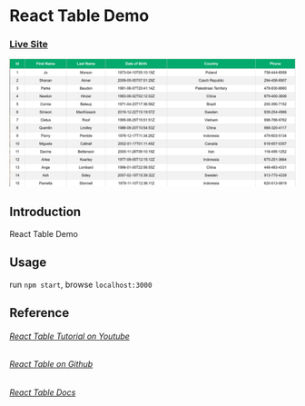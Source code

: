 # React Table Demo
### [Live Site](https://serdarsen-react-table-demo.netlify.app/)

![React Table Demo](./screenshot.png)

## Introduction
React Table Demo



## Usage
run `npm start`, browse `localhost:3000`

## Reference
###### [React Table Tutorial on Youtube](https://www.youtube.com/playlist?list=PLC3y8-rFHvwgWTSrDiwmUsl4ZvipOw9Cz)
###### [React Table on Github](https://github.com/tannerlinsley/react-table)
###### [React Table Docs](https://react-table.tanstack.com/docs/overview)